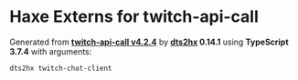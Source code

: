 # Haxe Externs for twitch-api-call

Generated from **[twitch-api-call v4.2.4](https://d-fischer.github.io/twitch-api-call)** by **[dts2hx](https://github.com/haxiomic/dts2hx) 0.14.1** using **TypeScript 3.7.4** with arguments:

	dts2hx twitch-chat-client